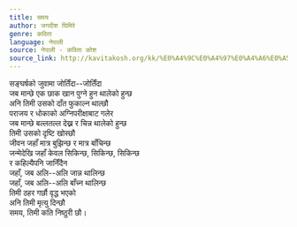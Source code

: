 ```yaml
---
title: समय
author: जगदीश घिमिरे
genre: कविता
language: नेपाली
source: नेपाली - कविता कोश
source_link: http://kavitakosh.org/kk/%E0%A4%9C%E0%A4%97%E0%A4%A6%E0%A5%80%E0%A4%B6_%E0%A4%98%E0%A4%BF%E0%A4%AE%E0%A4%BF%E0%A4%B0%E0%A5%87
---
```


सङ्घर्षको जुवामा जोतिँदा--जोतिँदा  
जब मान्छे एक छाक खान पुग्ने हुन थालेको हुन्छ  
अनि तिमी उसको दाँत फुकाल्न थाल्छौ  
पराजय र धोकाको अग्निपरीक्षाबाट गलेर  
जब मान्छे बल्लतल्ल देख्न र चिन्न थालेको हुन्छ  
तिमी उसको दृष्टि खोस्छौ  
जीवन जहाँ मात्र बुझिन्छ र मात्र बाँचिन्छ  
जन्मेदेखि जहाँ केवल सिकिन्छ, सिकिन्छ, सिकिन्छ  
र कहिल्यैपनि जानिँदैन  
जहाँ, जब अलि--अलि जान्न थालिन्छ  
जहाँ, जब अलि--अलि बाँच्न थालिन्छ  
तिमी ठहर गर्छौ वृद्ध भएको  
अनि तिमी मृत्यु दिन्छौ  
समय, तिमी कति निष्ठुरी छौ।
